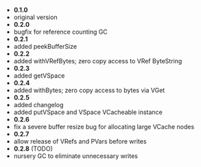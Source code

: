 
* **0.1.0**
 * original version
* **0.2.0**
 * bugfix for reference counting GC
* **0.2.1**
 * added peekBufferSize
* **0.2.2**
 * added withVRefBytes; zero copy access to VRef ByteString
* **0.2.3**
 * added getVSpace
* **0.2.4**
 * added withBytes; zero copy access to bytes via VGet
* **0.2.5**
 * added changelog
 * added putVSpace and VSpace VCacheable instance
* **0.2.6**
 * fix a severe buffer resize bug for allocating large VCache nodes
* **0.2.7**
 * allow release of VRefs and PVars before writes 
* **0.2.8** (TODO)
 * nursery GC to eliminate unnecessary writes
